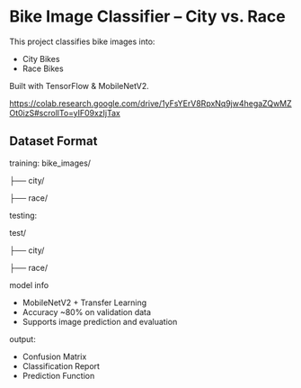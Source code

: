 # Bike Image Classifier – City vs. Race
This project classifies bike images into:
- City Bikes
- Race Bikes
  
Built with TensorFlow & MobileNetV2.

https://colab.research.google.com/drive/1yFsYErV8RpxNq9jw4hegaZQwMZOt0izS#scrollTo=yIF09xzIjTax

##  Dataset Format
training:
bike_images/

├── city/

├── race/

testing:

test/

├── city/

├── race/

model info

- MobileNetV2 + Transfer Learning
- Accuracy ~80% on validation data
- Supports image prediction and evaluation

output:

- Confusion Matrix
- Classification Report
- Prediction Function

